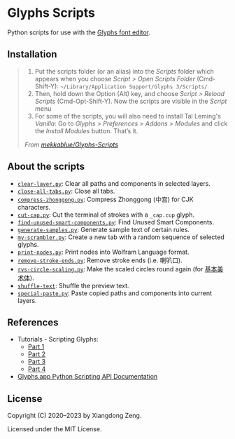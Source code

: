 # Glyphs Scripts

Python scripts for use with the [Glyphs font editor](https://glyphsapp.com/).

## Installation

> 1. Put the scripts folder (or an alias) into the *Scripts* folder which appears when you choose
> *Script > Open Scripts Folder* (Cmd-Shift-Y): `~/Library/Application Support/Glyphs 3/Scripts/`
> 2. Then, hold down the Option (Alt) key, and choose *Script > Reload Scripts* (Cmd-Opt-Shift-Y).
> Now the scripts are visible in the *Script* menu
> 3. For some of the scripts, you will also need to install Tal Leming's *Vanilla*: Go to
> *Glyphs > Preferences > Addons > Modules* and click the *Install Modules* button. That’s it.
>
> *From [mekkablue/Glyphs-Scripts](https://github.com/mekkablue/Glyphs-Scripts)*

## About the scripts

- [`clear-layer.py`](clear-layer.py): Clear all paths and components in selected layers.
- [`close-all-tabs.py`](close-all-tabs.py): Close all tabs.
- [`compress-zhonggong.py`](compress-zhonggong.py): Compress Zhonggong (中宫) for CJK characters.
- [`cut-cap.py`](cut-cap.py): Cut the terminal of strokes with a `_cap.cup` glyph.
- [`find-unused-smart-components.py`](find-unused-smart-components.py): Find Unused Smart Components.
- [`generate-samples.py`](generate-samples.py): Generate sample text of certain rules.
- [`my-scrambler.py`](my-scrambler.py): Create a new tab with a random sequence of selected glyphs.
- [`print-nodes.py`](print-nodes.py): Print nodes into Wolfram Language format.
- [`remove-stroke-ends.py`](remove-stroke-ends.py): Remove stroke ends (i.e. 喇叭口).
- [`rvs-circle-scaling.py`](rvs-circle-scaling.py): Make the scaled circles round again (for [基本美术体](https://3type.cn/fonts/rvs_basic)).
- [`shuffle-text`](shuffle-text): Shuffle the preview text.
- [`special-paste.py`](special-paste.py): Paste copied paths and components into current layers.

## References

- Tutorials - Scripting Glyphs:
  - [Part 1](https://glyphsapp.com/tutorials/scripting-glyphs-part-1)
  - [Part 2](https://glyphsapp.com/tutorials/scripting-glyphs-part-2)
  - [Part 3](https://glyphsapp.com/tutorials/scripting-glyphs-part-3)
  - [Part 4](https://glyphsapp.com/tutorials/scripting-glyphs-part-4)
- [Glyphs.app Python Scripting API Documentation](https://docu.glyphsapp.com)

## License

Copyright (C) 2020&ndash;2023 by Xiangdong Zeng.

Licensed under the MIT License.

